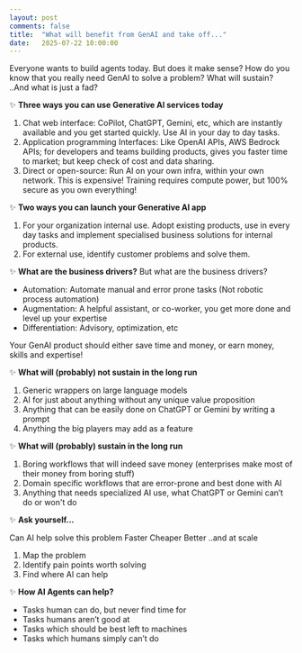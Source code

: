 ```yaml
---
layout: post
comments: false
title:  "What will benefit from GenAI and take off..."
date:   2025-07-22 10:00:00
---
```


Everyone wants to build agents today. But does it make sense? How do you know that you really need GenAI to solve a problem? What will sustain? ..And what is just a fad?

✨ **Three ways you can use Generative AI services today**

1. Chat web interface: CoPilot, ChatGPT, Gemini, etc, which are instantly available and you get started quickly. Use AI in your day to day tasks.
2. Application programming Interfaces: Like OpenAI APIs, AWS Bedrock APIs; for developers and teams building products, gives you faster time to market; but keep check of cost and data sharing.
3. Direct or open-source: Run AI on your own infra, within your own network. This is expensive! Training requires compute power, but 100% secure as you own everything!

✨ **Two ways you can launch your Generative AI app**

1. For your organization internal use. Adopt existing products, use in every day tasks and implement specialised business solutions for internal products.
2. For external use, identify customer problems and solve them.

✨ **What are the business drivers?**
But what are the business drivers?

- Automation: Automate manual and error prone tasks (Not robotic process automation)
- Augmentation: A helpful assistant, or co-worker, you get more done and level up your expertise
- Differentiation: Advisory, optimization, etc

<span class="important">Your GenAI product should either save time and money, or earn money, skills and expertise!</span>

✨ **What will (probably) not sustain in the long run**

1. Generic wrappers on large language models
2. AI for just about anything without any unique value proposition
3. Anything that can be easily done on ChatGPT or Gemini by writing a prompt
4. Anything the big players may add as a feature

✨ **What will (probably) sustain in the long run**

1. Boring workflows that will indeed save money (enterprises make most of their money from boring stuff)
2. Domain specific workflows that are error-prone and best done with AI
3. Anything that needs specialized AI use, what ChatGPT or Gemini can’t do or won't do

✨ **Ask yourself...**

Can AI help solve this problem
Faster
Cheaper
Better
..and at scale

1. Map the problem
2. Identify pain points worth solving
3. Find where AI can help

✨ **How AI Agents can help?**

- Tasks human can do, but never find time for
- Tasks humans aren’t good at
- Tasks which should be best left to machines
- Tasks which humans simply can’t do
